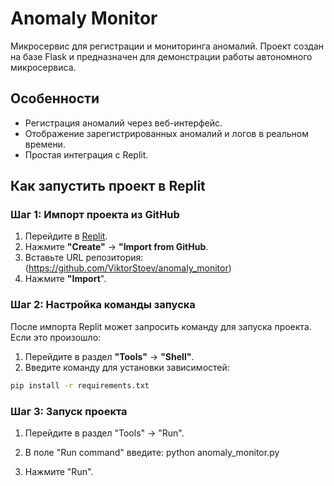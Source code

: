 # Anomaly Monitor

Микросервис для регистрации и мониторинга аномалий. Проект создан на базе Flask и предназначен для демонстрации работы автономного микросервиса.

## Особенности
- Регистрация аномалий через веб-интерфейс.
- Отображение зарегистрированных аномалий и логов в реальном времени.
- Простая интеграция с Replit.

## Как запустить проект в Replit

### Шаг 1: Импорт проекта из GitHub
1. Перейдите в [Replit](https://replit.com/).
2. Нажмите **"Create"** → **"Import from GitHub**.
3. Вставьте URL репозитория: (https://github.com/ViktorStoev/anomaly_monitor)
4. Нажмите **"Import**".

### Шаг 2: Настройка команды запуска
После импорта Replit может запросить команду для запуска проекта. Если это произошло:
1. Перейдите в раздел **"Tools"** → **"Shell"**.
2. Введите команду для установки зависимостей:
```bash
pip install -r requirements.txt
```
### Шаг 3: Запуск проекта
1. Перейдите в раздел "Tools" → "Run".

2. В поле "Run command" введите:
python anomaly_monitor.py

3. Нажмите "Run".
